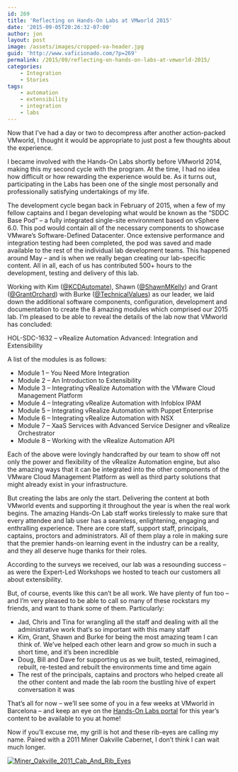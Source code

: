 ```yaml
---
id: 269
title: 'Reflecting on Hands-On Labs at VMworld 2015'
date: '2015-09-05T20:26:32-07:00'
author: jon
layout: post
image: /assets/images/cropped-va-header.jpg
guid: 'http://www.vaficionado.com/?p=269'
permalink: /2015/09/reflecting-on-hands-on-labs-at-vmworld-2015/
categories:
    - Integration
    - Stories
tags:
    - automation
    - extensibility
    - integration
    - labs
---
```


Now that I’ve had a day or two to decompress after another action-packed VMworld, I thought it would be appropriate to just post a few thoughts about the experience.

I became involved with the Hands-On Labs shortly before VMworld 2014, making this my second cycle with the program. At the time, I had no idea how difficult or how rewarding the experience would be. As it turns out, participating in the Labs has been one of the single most personally and professionally satisfying undertakings of my life.

The development cycle began back in February of 2015, when a few of my fellow captains and I began developing what would be known as the “SDDC Base Pod” – a fully integrated single-site environment based on vSphere 6.0. This pod would contain all of the necessary components to showcase VMware’s Software-Defined Datacenter. Once extensive performance and integration testing had been completed, the pod was saved and made available to the rest of the individual lab development teams. This happened around May – and is when we really began creating our lab-specific content. All in all, each of us has contributed 500+ hours to the development, testing and delivery of this lab.

Working with Kim ([@KCDAutomate](https://twitter.com/KCDAutomate)), Shawn ([@ShawnMKelly](https://twitter.com/shawnmkelly)) and Grant ([@GrantOrchard](https://twitter.com/grantorchard)) with Burke ([@TechnicalValues](https://twitter.com/TechnicalValues)) as our leader, we laid down the additional software components, configuration, development and documentation to create the 8 amazing modules which comprised our 2015 lab. I’m pleased to be able to reveal the details of the lab now that VMworld has concluded:

HOL-SDC-1632 – vRealize Automation Advanced: Integration and Extensibility

A list of the modules is as follows:

- Module 1 – You Need More Integration
- Module 2 – An Introduction to Extensibility
- Module 3 – Integrating vRealize Automation with the VMware Cloud Management Platform
- Module 4 – Integrating vRealize Automation with Infoblox IPAM
- Module 5 – Integrating vRealize Automation with Puppet Enterprise
- Module 6 – Integrating vRealize Automation with NSX
- Module 7 – XaaS Services with Advanced Service Designer and vRealize Orchestrator
- Module 8 – Working with the vRealize Automation API

Each of the above were lovingly handcrafted by our team to show off not only the power and flexibility of the vRealize Automation engine, but also the amazing ways that it can be integrated into the other components of the VMware Cloud Management Platform as well as third party solutions that might already exist in your infrastructure.

But creating the labs are only the start. Delivering the content at both VMworld events and supporting it throughout the year is when the real work begins. The amazing Hands-On Lab staff works tirelessly to make sure that every attendee and lab user has a seamless, enlightening, engaging and enthralling experience. There are core staff, support staff, principals, captains, proctors and administrators. All of them play a role in making sure that the premier hands-on learning event in the industry can be a reality, and they all deserve huge thanks for their roles.

According to the surveys we received, our lab was a resounding success – as were the Expert-Led Workshops we hosted to teach our customers all about extensibility.

But, of course, events like this can’t be all work. We have plenty of fun too – and I’m very pleased to be able to call so many of these rockstars my friends, and want to thank some of them. Particularly:

- Jad, Chris and Tina for wrangling all the staff and dealing with all the administrative work that’s so important with this many staff
- Kim, Grant, Shawn and Burke for being the most amazing team I can think of. We’ve helped each other learn and grow so much in such a short time, and it’s been incredible
- Doug, Bill and Dave for supporting us as we built, tested, reimagined, rebuilt, re-tested and rebuilt the environments time and time again
- The rest of the principals, captains and proctors who helped create all the other content and made the lab room the bustling hive of expert conversation it was

That’s all for now – we’ll see some of you in a few weeks at VMworld in Barcelona – and keep an eye on the [Hands-On Labs portal](https://labs.hol.vmware.com/HOL/) for this year’s content to be available to you at home!

Now if you’ll excuse me, my grill is hot and these rib-eyes are calling my name. Paired with a 2011 Miner Oakville Cabernet, I don’t think I can wait much longer.

[![Miner_Oakville_2011_Cab_And_Rib_Eyes](/vaficionado/assets/images/2015/09/Miner_Oakville_2011_Cab_And_Rib_Eyes-1024x768.jpg)](/vaficionado/assets/images/2015/09/Miner_Oakville_2011_Cab_And_Rib_Eyes.jpg)